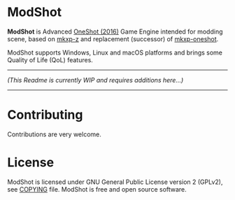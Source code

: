 # ModShot

**ModShot** is Advanced [OneShot (2016)](https://store.steampowered.com/app/420530/OneShot/) Game Engine
intended for modding scene, based on [mkxp-z](https://github.com/mkxp-z/mkxp-z) and replacement (successor) of
[mkxp-oneshot](https://github.com/elizagamedev/mkxp-oneshot).

ModShot supports Windows, Linux and macOS platforms and brings some Quality of Life (QoL) features.

-----

*(This Readme is currently WIP and requires additions here...)*

-----

# Contributing

Contributions are very welcome.

# License

ModShot is licensed under GNU General Public License version 2 (GPLv2), see [COPYING](COPYING) file.
ModShot is free and open source software.
